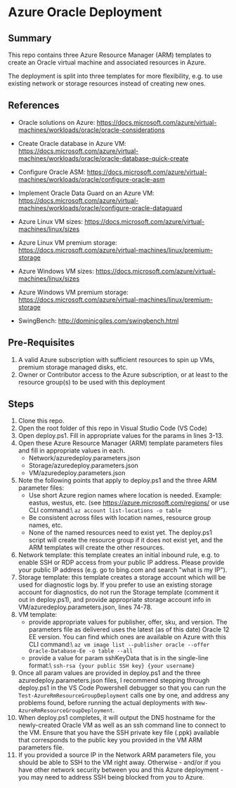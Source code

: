 # Azure Oracle Deployment

## Summary

This repo contains three Azure Resource Manager (ARM) templates to create an Oracle virtual machine and associated resources in Azure.

The deployment is split into three templates for more flexibility, e.g. to use existing network or storage resources instead of creating new ones.

## References

- Oracle solutions on Azure: https://docs.microsoft.com/azure/virtual-machines/workloads/oracle/oracle-considerations
- Create Oracle database in Azure VM: https://docs.microsoft.com/azure/virtual-machines/workloads/oracle/oracle-database-quick-create
- Configure Oracle ASM: https://docs.microsoft.com/azure/virtual-machines/workloads/oracle/configure-oracle-asm
- Implement Oracle Data Guard on an Azure VM: https://docs.microsoft.com/azure/virtual-machines/workloads/oracle/configure-oracle-dataguard

- Azure Linux VM sizes: https://docs.microsoft.com/azure/virtual-machines/linux/sizes
- Azure Linux VM premium storage: https://docs.microsoft.com/azure/virtual-machines/linux/premium-storage
- Azure Windows VM sizes: https://docs.microsoft.com/azure/virtual-machines/linux/sizes
- Azure Windows VM premium storage: https://docs.microsoft.com/azure/virtual-machines/linux/premium-storage

- SwingBench: http://dominicgiles.com/swingbench.html

## Pre-Requisites

1. A valid Azure subscription with sufficient resources to spin up VMs, premium storage managed disks, etc.
2. Owner or Contributor access to the Azure subscription, or at least to the resource group(s) to be used with this deployment

## Steps

1. Clone this repo.
2. Open the root folder of this repo in Visual Studio Code (VS Code)
3. Open deploy.ps1. Fill in appropriate values for the params in lines 3-13.
4. Open these Azure Resource Manager (ARM) template parameters files and fill in appropriate values in each.
   * Network/azuredeploy.parameters.json
   * Storage/azuredeploy.parameters.json
   * VM/azuredeploy.parameters.json
5. Note the following points that apply to deploy.ps1 and the three ARM parameter files:
   * Use short Azure region names where location is needed. Example: eastus, westus, etc. (see https://azure.microsoft.com/regions/ or use CLI command:\ ```az account list-locations -o table```
   * Be consistent across files with location names, resource group names, etc.
   * None of the named resources need to exist yet. The deploy.ps1 script will create the resource group if it does not exist yet, and the ARM templates will create the other resources.
6. Network template: this template creates an initial inbound rule, e.g. to enable SSH or RDP access from your public IP address. Please provide your public IP address (e.g. go to bing.com and search "what is my IP").
7. Storage template: this template creates a storage account which will be used for diagnostic logs by. If you prefer to use an existing storage account for diagnostics, do not run the Storage template (comment it out in deploy.ps1), and provide appropriate storage account info in VM/azuredeploy.parameters.json, lines 74-78.
8. VM template:
   * provide appropriate values for publisher, offer, sku, and version. The parameters file as delivered uses the latest (as of this date) Oracle 12 EE version. You can find which ones are available on Azure with this CLI command:\ ```az vm image list --publisher oracle --offer Oracle-Database-Ee -o table --all```
   * provide a value for param sshKeyData that is in the single-line format:\ ```ssh-rsa {your public SSH key} {your username}```
9. Once all param values are provided in deploy.ps1 and the three azuredeploy.parameters.json files, I recommend stepping through deploy.ps1 in the VS Code Powershell debugger so that you can run the `Test-AzureRmResourceGroupDeployment` calls one by one, and address any problems found, before running the actual deployments with `New-AzureRmResourceGroupDeployment`.
10. When deploy.ps1 completes, it will output the DNS hostname for the newly-created Oracle VM as well as an ssh command line to connect to the VM. Ensure that you have the SSH private key file (.ppk) available that corresponds to the public key you provided in the VM ARM parameters file.
11. If you provided a source IP in the Network ARM parameters file, you should be able to SSH to the VM right away. Otherwise - and/or if you have other network security between you and this Azure deployment - you may need to address SSH being blocked from you to Azure.